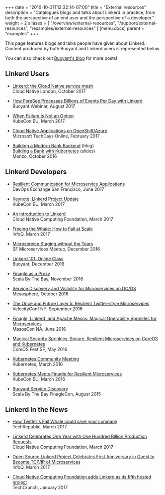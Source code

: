 +++
date = "2016-10-31T12:32:14-07:00"
title = "External resources"
description = "Catalogues blogs and talks about Linkerd in practice, from both the perspective of an end user and the perspective of a developer."
weight = 2
aliases = [
  "/overview/external-resources",
  "/support/external-resources",
  "/examples/external-resources"
]
[menu.docs]
  parent = "examples"
+++

This page features blogs and talks people have given about Linkerd. Content
produced by both Buoyant and Linkerd users is represented below.

You can also check out [Buoyant's blog](https://buoyant.io/blog) for more posts!

## Linkerd Users

* [Linkerd: the Cloud Native service mesh](https://skillsmatter.com/skillscasts/10912-cloud-native-london-october)<br>
Cloud Native London, October 2017

* [How ForeSee Processes Billions of Events Per Day with Linkerd](https://youtu.be/YRjUuhiXIPc)<br>
Buoyant Webinar, August 2017

* [When Failure is Not an Option](https://youtu.be/wBgBwNZo_EE)<br>
KubeCon EU, March 2017

* [Cloud Native Applications on OpenShift/Azure](https://channel9.msdn.com/Events/TechDaysOnline/MVP-Led-Techdays-Online/Cloud-Native-Applications-on-OpenShiftAzure-)<br>
Microsoft TechDays Online, February 2017

* [Building a Modern Bank Backend](https://monzo.com/blog/2016/09/19/building-a-modern-bank-backend/) (blog)<br>
[Building a Bank with Kubernetes](https://skillsmatter.com/skillscasts/9146-building-a-bank-with-kubernetes) (slides)<br>
Monzo, October 2016

## Linkerd Developers

* [Resilient Communication for Microservice Applications](https://youtu.be/fFgsGKXHKz8)<br>
DevOps Exchange San Francisco, June 2017

* [Keynote: Linkerd Project Update](https://youtu.be/4qeKF5IROSg)<br>
KubeCon EU, March 2017

* [An introduction to Linkerd](https://youtu.be/0xYSy6OmjUM)<br>
Cloud Native Computing Foundation, March 2017

* [Freeing the Whale: How to Fail at Scale](https://www.infoq.com/presentations/twitter-finagle)<br>
InfoQ, March 2017

* [Microservice Staging without the Tears](https://youtu.be/y0D5EAXvUpg)<br>
SF Microservices Meetup, December 2016

* [Linkerd 101: Online Class](https://youtu.be/38DilGa3_Gs)<br>
Buoyant, December 2016

* [Finagle as a Proxy](https://youtu.be/arCUlbuzyow)<br>
Scala By The Bay, November 2016

* [Service Discovery and Visibility for Microservices on DC/OS](https://youtu.be/eC4s-XwUbOk)<br>
Mesosphere, October 2016

* [The Once and Future Layer 5: Resilient Twitter-style Microservices](https://youtu.be/W5hcziNcUig)<br>
VelocityConf NY, September 2016

* [Finagle, Linkerd, and Apache Mesos: Magical Operability Sprinkles for Microservices](https://youtu.be/VGAFFkn5PiE)<br>
MesosCon NA, June 2016

* [Magical Security Sprinkles: Secure, Resilient Microservices on CoreOS and Kubernetes](https://youtu.be/BqepPS7oTMs)<br>
CoreOS Fest SF, May 2016

* [Kubernetes Community Meeting](https://youtu.be/mGdenPQ9jdY)<br>
Kubernetes, March 2016

* [Kubernetes Meets Finagle for Resilient Microservices](https://youtu.be/co7JRxihcdA)<br>
KubeCon EU, March 2016

* [Buoyant Service Discovery](https://youtu.be/ysn8urNTedQ)<br>
Scala By The Bay FinagleCon, August 2015

## Linkerd In the News

* [How Twitter's Fail Whale could save your company](http://www.techrepublic.com/article/how-twitters-fail-whale-could-save-your-company/)<br>
TechRepublic, March 2017

* [Linkerd Celebrates One Year with One Hundred Billion Production Requests](https://www.cncf.io/blog/2017/03/09/linkerd-celebrates-one-year-one-hundred-billion-production-requests/)<br>
Cloud Native Computing Foundation, March 2017

* [Open Source Linkerd Project Celebrates First Anniversary in Quest to Become TCP/IP of Microservices](https://www.infoq.com/news/2017/03/linkerd-celebrates-one-year)<br>
InfoQ, March 2017

* [Cloud Native Computing Foundation adds Linkerd as its fifth hosted project](https://techcrunch.com/2017/01/23/cloud-native-computing-foundation-adds-linkerd-as-its-fifth-hosted-project/)<br>
TechCrunch, January 2017
